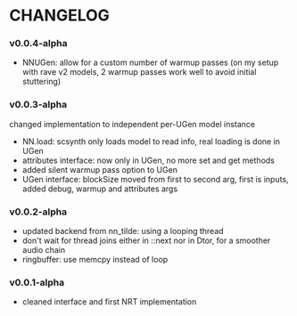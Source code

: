 # CHANGELOG

### v0.0.4-alpha
- NNUGen: allow for a custom number of warmup passes (on my setup with rave v2 models, 2 warmup passes work well to avoid initial stuttering)

### v0.0.3-alpha
changed implementation to independent per-UGen model instance
- NN.load: scsynth only loads model to read info, real loading is done in UGen
- attributes interface: now only in UGen, no more set and get methods
- added silent warmup pass option to UGen
- UGen interface: blockSize moved from first to second arg, first is inputs, added debug, warmup and attributes args

### v0.0.2-alpha
- updated backend from nn_tilde: using a looping thread
- don't wait for thread joins either in ::next nor in Dtor, for a smoother audio chain
- ringbuffer: use memcpy instead of loop

### v0.0.1-alpha
- cleaned interface and first NRT implementation
